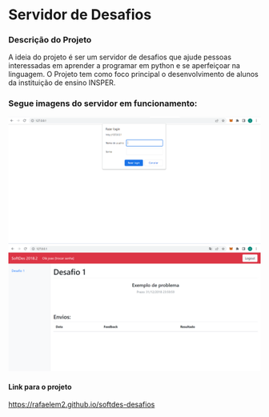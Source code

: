 # Servidor de Desafios   

### Descrição do Projeto

A ideia do projeto é ser um servidor de desafios que ajude pessoas interessadas em aprender a programar em python e se aperfeiçoar na linguagem. 
O Projeto tem como foco principal o desenvolvimento de alunos da instituição de ensino INSPER.

### Segue imagens do servidor em funcionamento:
![Alt text](screen1.png?raw=true "Optional Title")
![Alt text](screen2.png?raw=true "Optional Title")

#### Link para o projeto
https://rafaelem2.github.io/softdes-desafios
